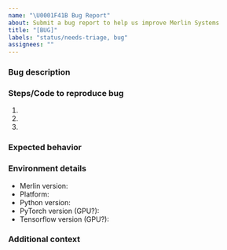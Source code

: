 ```yaml
---
name: "\U0001F41B Bug Report"
about: Submit a bug report to help us improve Merlin Systems
title: "[BUG]"
labels: "status/needs-triage, bug"
assignees: ""
---
```


### Bug description

<!-- A clear and concise description of what the bug is. -->

### Steps/Code to reproduce bug

<!-- Follow this guide http://matthewrocklin.com/blog/work/2018/02/28/minimal-bug-reports to craft a minimal bug report. This helps us reproduce the issue you're having and resolve the issue more quickly. -->

1.
2.
3.

### Expected behavior

<!-- A clear and concise description of what you expected to happen. -->

### Environment details

- Merlin version:
- Platform:
- Python version:
- PyTorch version (GPU?):
- Tensorflow version (GPU?):

### Additional context

<!-- Add any other context about the problem here. -->
